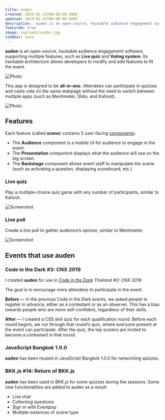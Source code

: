 ```yaml
---
title: auden
created: 2019-02-15T00:00:00.000Z
updated: 2019-02-15T00:00:00.000Z
description: 'auden is an open-source, hackable audience engagement software, supporting multiple features, such as Live quiz and Voting system. Its hackable architecture allows developer to modify and add features to fit the event.'
featured: true
image: /uploads/auden.jpg
sidebar: auto
---
```


**auden** is an open-source, hackable <span class="名">aud</span>ience <span class="名">en</span>gagement software,
supporting multiple features, such as **Live quiz** and **Voting system**.
Its hackable architecture allows developers to modify and add features to fit the event.

![Photo](/uploads/auden.jpg)

This app is designed to be **all-in-one.**
Attendees can participate in quizzes and casts vote on the same webpage without the need to switch between multiple apps (such as Mentimeter, Slido, and Kahoot).

![Photo](/uploads/auden-vote.jpg)

<template>
  <call-to-action href="https://github.com/dtinth/auden">
    GitHub Repository
  </call-to-action>
</template>

## Features

Each feature (called **scene**) contains 3 user-facing [components](https://reactjs.org/docs/components-and-props.html):

- The **Audience** component is a mobile UI for audience to engage in the event.
- The **Presentation** component displays what the audience will see on the big screen.
- The **Backstage** component allows event staff to manipulate the scene (such as activating a question, displaying scoreboard, etc.)

### Live quiz

Play a multiple-choice quiz game with any number of participants, similar to Kahoot.

![Screenshot](/uploads/auden-example-quiz.png)

### Live poll

Create a live poll to gather audience’s opinion, similar to Mentimeter.

![Screenshot](/uploads/auden-example-vote.png)

## Events that use auden

### Code in the Dark #3: CNX 2019

I created **auden** for use in _[Code in the Dark](http://codeinthedark.com/) Thailand #3: CNX 2019_.

The goal is to encourage more attendees to participate in the event.

**Before** — In the previous Code in the Dark events, we asked people to register in advance,
either as a contestant or as an observer.
This has a bias towards people who are more self-confident, regardless of their skills.

**After** — I created a CSS skill quiz for each qualification round.
Before each round begins, we run through that round’s quiz, where everyone present at the event can participate.
After the quiz, the top scorers are invited to become a contestant in that round.

<template>
  <call-to-action href="/citd3quiz.html">
    Try out the quiz!
  </call-to-action>
</template>

### JavaScript Bangkok 1.0.0

**auden** has been reused in JavaScript Bangkok 1.0.0 for networking quizzes.

### BKK.js \#14: Return of BKK.js

**auden** has been used in BKK.js for some quizzes during the sessions.
Some new functionalities are added to auden as a result:

- Live chat
- Collecting questions
- Sign in with Eventpop
- Multiple instances of scene type
